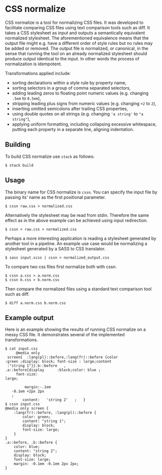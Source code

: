 # CSS normalize

CSS normalize is a tool for normalizing CSS files.
It was developed to facilitate comparing CSS files using text comparison tools such as diff.
It takes a CSS stylesheet as input and outputs a semantically equivalent normalized stylesheet.
The aforementioned equivalence means that the output file might e.g. have a different order of style rules but no rules may be added or removed.
The output file is normalized, or canonical, in the sense that running the tool on an already normalized stylesheet should produce output identical to the input.
In other words the process of normalization is idempotent.

Transformations applied include:

- sorting declarations within a style rule by property name,
- sorting selectors in a group of comma separated selectors,
- adding leading zeros to floating point numeric values (e.g. changing `.5em` to `0.5em`),
- stripping leading plus signs from numeric values (e.g. changing `+2` to `2`),
- inserting omitted semicolons after trailing CSS properties,
- using double quotes on all strings (e.g. changing `'a string'` to `"a string"`),
- applying uniform formatting, including collapsing excessive whitespace, putting each property in a separate line, aligning indentation.

## Building

To build CSS normalize use `stack` as follows:

```console
$ stack build
```

## Usage

The binary name for CSS normalize is `cssn`.
You can specify the input file by passing its' name as the first positional parameter.

```console
$ cssn raw.css > normalized.css
```

Alternatively the stylesheet may be read from stdin.
Therefore the same effect as in the above example can be achieved using input redirection.

```console
$ cssn < raw.css > normalized.css
```

Perhaps a more interesting application is reading a stylesheet generated by another tool in a pipeline.
An example use case would be normalizing a stylesheet generated by a SASS to CSS translator.

```console
$ sass input.scss | cssn > normalized_output.css
```

To compare two css files first normalize both with cssn.

```console
$ cssn a.css > a.norm.css
$ cssn b.css > b.norm.css
```

Then compare the normalized files using a standard text comparison tool such as diff.

```console
$ diff a.norm.css b.norm.css
```

## Example output

Here is an example showing the results of running CSS normalize on a messy CSS file.
It demonstrates several of the implemented transformations.

```console
$ cat input.css
     @media only
 screen{  :lang(pl)::before,:lang(fr)::before {color
:green ;display: block; font-size : large;content
 :"string 1"}}.b::before   ,
.a::before{display      :block;color: blue ;
     font-size:
large;

         margin:-.1em
   -0.1em +2px 2px
   ;
        content:   'string 2'   ;   }
$ cssn input.css
@media only screen {
    :lang(fr)::before, :lang(pl)::before {
        color: green;
        content: "string 1";
        display: block;
        font-size: large;
    }
}
.a::before, .b::before {
    color: blue;
    content: "string 2";
    display: block;
    font-size: large;
    margin: -0.1em -0.1em 2px 2px;
}

```
